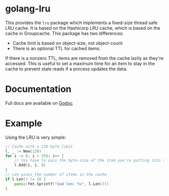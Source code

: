 golang-lru
==========

This provides the `lru` package which implements a fixed-size thread
safe LRU cache. It is based on the Hashicorp LRU cache, which is based
on the cache in Groupcache. This package has two differences:
  * Cache limit is based on object-size, not object-count
  * There is an optional TTL for cached items. 
  
If there is a nonzero TTL, items are removed from the cache lazily as
they're accessed. This is useful to set a maximum time for an item to
stay in the cache to prevent stale reads if a process updates the
data.

Documentation
=============

Full docs are available on [Godoc](http://godoc.org/github.com/bserdar/golang-lru)

Example
=======

Using the LRU is very simple:

```go
// Cache with a 128-byte limit
l, _ := New(128)
for i := 0; i < 256; i++ {
    // You have to pass the byte-size of the item you're putting into the cache
    l.Add(i, i, 8)
}
// Len gives the number of items in the cache
if l.Len() != 16 {
    panic(fmt.Sprintf("bad len: %v", l.Len()))
}
```
